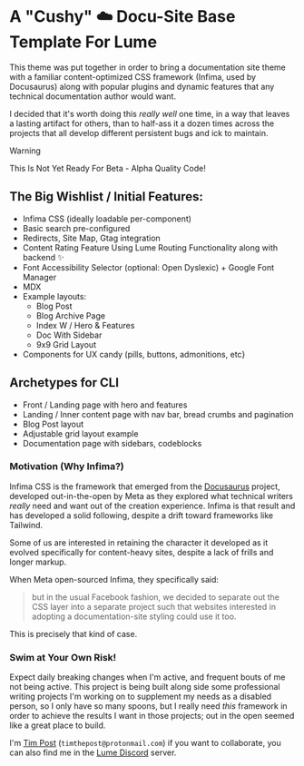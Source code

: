 # A "Cushy" ☁️ Docu-Site Base Template For Lume

This theme was put together in order to bring a documentation site theme with a
familiar content-optimized CSS framework (Infima, used by Docusaurus) along with
popular plugins and dynamic features that any technical documentation author
would want.

I decided that it's worth doing this _really well_ one time, in a way that
leaves a lasting artifact for others, than to half-ass it a dozen times across
the projects that all develop different persistent bugs and ick to maintain.

> [!WARNING]
> This Is Not Yet Ready For Beta - Alpha Quality Code!

## The Big Wishlist / Initial Features:

- Infima CSS (ideally loadable per-component)
- Basic search pre-configured
- Redirects, Site Map, Gtag integration
- Content Rating Feature Using Lume Routing Functionality along with backend ✨
- Font Accessibility Selector (optional: Open Dyslexic) + Google Font Manager
- MDX
- Example layouts:
  - Blog Post
  - Blog Archive Page
  - Index W / Hero & Features
  - Doc With Sidebar
  - 9x9 Grid Layout
- Components for UX candy (pills, buttons, admonitions, etc}

## Archetypes for CLI

- Front / Landing page with hero and features
- Landing / Inner content page with nav bar, bread crumbs and pagination
- Blog Post layout
- Adjustable grid layout example
- Documentation page with sidebars, codeblocks

### Motivation (Why Infima?)

Infima CSS is the framework that emerged from the
[Docusaurus](https://docusaurus.io) project, developed out-in-the-open by Meta
as they explored what technical writers _really_ need and want out of the
creation experience. Infima is that result and has developed a solid following,
despite a drift toward frameworks like Tailwind.

Some of us are interested in retaining the character it developed as it evolved
specifically for content-heavy sites, despite a lack of frills and longer
markup.

When Meta open-sourced Infima, they specifically said:

> but in the usual Facebook fashion, we decided to separate out the CSS layer
> into a separate project such that websites interested in adopting a
> documentation-site styling could use it too.

This is precisely that kind of case.

### Swim at Your Own Risk!

Expect daily breaking changes when I'm active, and frequent bouts of me not
being active. This project is being built along side some professional writing
projects I'm working on to supplement my needs as a disabled person, so I only
have so many spoons, but I really need _this_ framework in order to achieve the
results I want in those projects; out in the open seemed like a great place to
build.

I'm [Tim Post](https://timthepost.netlify.app) (`timthepost@protonmail.com`) if
you want to collaborate, you can also find me in the
[Lume Discord](https://discord.gg/DTGe9UFA) server.
